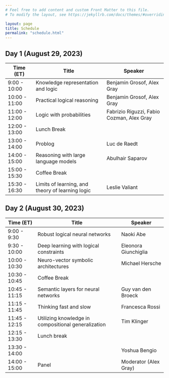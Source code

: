 ```yaml
---
# Feel free to add content and custom Front Matter to this file.
# To modify the layout, see https://jekyllrb.com/docs/themes/#overriding-theme-defaults

layout: page
title: Schedule
permalink: "schedule.html"
---
```



## Day 1 (August 29, 2023)

| Time (ET) | Title | Speaker |
|-----------|-------|---------|
| 9:00 - 10:00 | Knowledge representation and logic | Benjamin Grosof, Alex Gray |
| 10:00 - 11:00 | Practical logical reasoning | Benjamin Grosof, Alex Gray |
| 11:00 - 12:00 | Logic with probabilities | Fabrizio Riguzzi, Fabio Cozman, Alex Gray |
| 12:00 - 13:00 | Lunch Break | |
| 13:00 - 14:00 | Problog | Luc de Raedt |
| 14:00 - 15:00	| Reasoning with large language models | Abulhair Saparov |
| 15:00 - 15:30 | Coffee Break | |
| 15:30 - 16:30 | Limits of learning, and theory of learning logic | Leslie Valiant |


## Day 2 (August 30, 2023)

| Time (ET) | Title | Speaker |
|-----------|-------|---------|
| 9:00 - 9:30 | Robust logical neural networks | Naoki Abe |
| 9:30 - 10:00 | Deep learning with logical constraints | Eleonora Giunchiglia |
| 10:00 - 10:30	| Neuro-vector symbolic architectures | Michael Hersche |
| 10:30 - 10:45 | Coffee Break | |
| 10:45 - 11:15	| Semantic layers for neural networks | Guy van den Broeck |
| 11:15 - 11:45	| Thinking fast and slow | Francesca Rossi |
| 11:45 - 12:15	| Utilizing knowledge in compositional generalization | Tim Klinger |
| 12:15 - 13:30	| Lunch break | |
| 13:30 - 14:00	| | Yoshua Bengio |
| 14:00 - 15:00	| Panel | Moderator (Alex Gray) |

